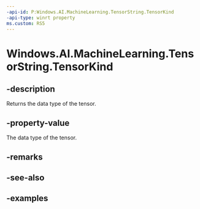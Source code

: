 ```yaml
---
-api-id: P:Windows.AI.MachineLearning.TensorString.TensorKind
-api-type: winrt property
ms.custom: RS5
---
```


<!-- Property syntax.
public TensorKind TensorKind { get; }
-->

# Windows.AI.MachineLearning.TensorString.TensorKind

## -description
Returns the data type of the tensor.

## -property-value
The data type of the tensor.

## -remarks

## -see-also

## -examples
